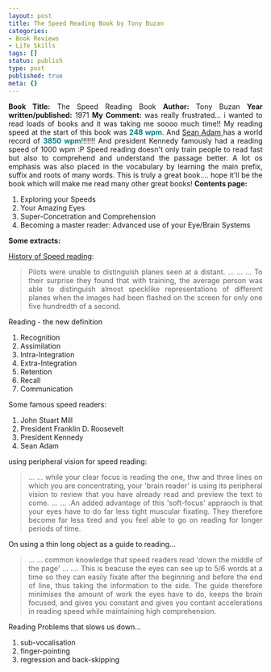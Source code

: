 ```yaml
---
layout: post
title: The Speed Reading Book by Tony Buzan
categories:
- Book Reviews
- Life Skills
tags: []
status: publish
type: post
published: true
meta: {}
---
```

<p align="justify"><strong>Book Title:</strong> The Speed Reading Book
<strong>Author:</strong> Tony Buzan
<strong>Year written/published:</strong> 1971
<strong>My Comment:</strong> was really frustrated... i wanted to read loads of books and it was taking me soooo much time!! My reading speed at the start of this book was <font color="#008080"><strong>248 wpm</strong></font>. And <a href="http://www.msoworld.com/brain/mental/brainchat_adam_pre.html">Sean Adam </a>has a world record of <font color="#008080"><strong>3850 wpm</strong></font>!!!!!!! And president Kennedy famously had a reading speed of 1000 wpm :P Speed reading doesn't only train people to read fast but also to comprehend and understand the passage better. A lot os emphasis was also placed in the vocabulary by learning the main prefix, suffix and roots of many words. This is truly a great book.... hope it'll be the book which will make me read many other great books!
<strong>Contents page:</strong>
<ol>
	<li>Exploring your Speeds</li>
	<li>Your Amazing Eyes</li>
	<li>Super-Concetration and Comprehension</li>
	<li>Becoming a master reader: Advanced use of your Eye/Brain Systems</li>
</ol>
<strong>Some extracts:</strong>

<a href="http://en.wikipedia.org/wiki/Speed_reading">History of Speed reading</a>:
<blockquote>
<p align="justify">Pilots were unable to distinguish planes seen at a distant. ... ... ... To their surprise they found that with training, the average person was able to distinguish almost specklike representations of different planes when the images had been flashed on the screen for only one five hundredth of a second.</p>
</blockquote>
<p align="justify">Reading - the new definition</p>

<ol>
	<li>Recognition</li>
	<li>Assimilation</li>
	<li>Intra-Integration</li>
	<li>Extra-Integration</li>
	<li>Retention</li>
	<li>Recall</li>
	<li>Communication</li>
</ol>
Some famous speed readers:
<ol>
	<li>John Stuart Mill</li>
	<li>President Franklin D. Roosevelt</li>
	<li>President Kennedy</li>
	<li>Sean Adam</li>
</ol>
using peripheral vision for speed reading:
<blockquote>
<p align="justify">... ... while your clear focus is reading the one, thw and three lines on which you are concentrating, your 'brain reader' is using its peripheral vision to review that you have already read and preview the text to come. ... ... .An added advantage of this 'soft-focus' appraoch is that your eyes have to do far less tight muscular fixating. They therefore become far less tired and you feel able to go on reading for longer periods of time.</p>
</blockquote>
<p align="justify">On using a thin long object as a guide to reading...</p>

<blockquote>
<p align="justify">... ... common knowledge that speed readers read 'down the middle of the page' ... .... This is beacuse the eyes can see up to 5/6 words at a time so they can easily fixate after the beginning and before the end of line, thus taking the information to the side. The guide therefore minimises the amount of work the eyes have to do, keeps the brain focused, and gives you constant and gives you contant accelerations in reading speed while maintaining high comprehension. </p>
</blockquote>
<p align="justify">Reading Problems that slows us down...</p>

<ol>
	<li>sub-vocalisation</li>
	<li>finger-pointing</li>
	<li>regression and back-skipping</li>
</ol>
